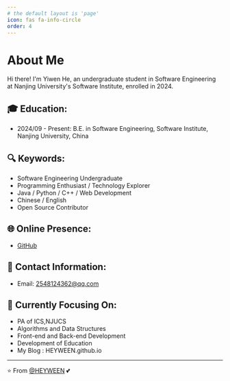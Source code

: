 ```yaml
---
# the default layout is 'page'
icon: fas fa-info-circle
order: 4
---
```


# About Me

Hi there! I'm Yiwen He, an undergraduate student in Software Engineering at Nanjing University's Software Institute, enrolled in 2024.

## 🎓 Education:
- 2024/09 - Present: B.E. in Software Engineering, Software Institute, Nanjing University, China

## 🔍 Keywords:

* Software Engineering Undergraduate
* Programming Enthusiast / Technology Explorer
* Java / Python / C++ / Web Development
* Chinese / English
* Open Source Contributor

## 🌐 Online Presence:

* [GitHub](https://github.com/HEYWEEN)
  

## 📧 Contact Information:

* Email: [2548124362@qq.com](mailto:2548124362@qq.com)

## 🚀 Currently Focusing On:

* PA of ICS,NJUCS
* Algorithms and Data Structures
* Front-end and Back-end Development
* Development of Education
* My Blog : HEYWEEN.github.io

---
⭐️ From [@HEYWEEN](https://github.com/HEYWEEN) 💕
